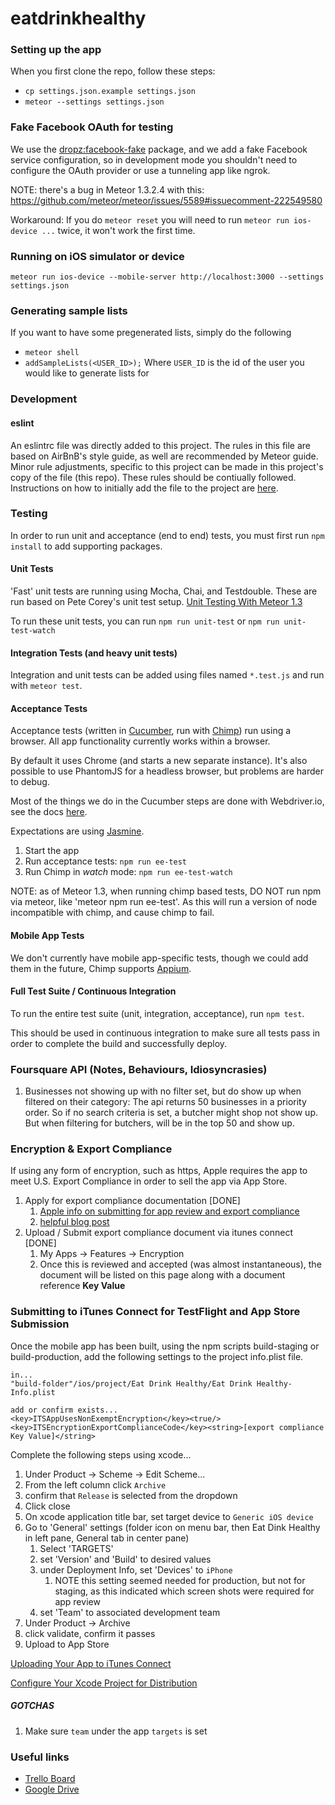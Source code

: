 # eatdrinkhealthy

### Setting up the app

When you first clone the repo, follow these steps:

* `cp settings.json.example settings.json`
* `meteor --settings settings.json`

### Fake Facebook OAuth for testing

We use the [dropz:facebook-fake](https://github.com/workflow/meteor-facebook-fake) package,
and we add a fake Facebook service configuration, so in development mode you shouldn't
need to configure the OAuth provider or use a tunneling app like ngrok.

NOTE: there's a bug in Meteor 1.3.2.4 with this:
https://github.com/meteor/meteor/issues/5589#issuecomment-222549580

Workaround: If you do `meteor reset` you will need to run `meteor run ios-device ...` twice, it won't work the first time.

### Running on iOS simulator or device

`meteor run ios-device --mobile-server http://localhost:3000 --settings settings.json`

### Generating sample lists

If you want to have some pregenerated lists, simply do the following

* `meteor shell`
* `addSampleLists(<USER_ID>);` Where `USER_ID` is the id of the user you would like to generate lists for

### Development
#### eslint
An eslintrc file was directly added to this project. The rules in this file are based on AirBnB's style guide, as well are recommended by Meteor guide. Minor rule adjustments, specific to this project can be made in this project's copy of the file (this repo). These rules should be contiually followed.
Instructions on how to initially add the file to the project are [here](https://github.com/eatdrinkhealthy/eslint).

### Testing
In order to run unit and acceptance (end to end) tests, you must first run `npm install` to add supporting packages.

#### Unit Tests
'Fast' unit tests are running using Mocha, Chai, and Testdouble.  These are run based on Pete Corey's unit test setup. [Unit Testing With Meteor 1.3](http://blog.east5th.co/2015/12/21/unit-testing-with-meteor-1.3/)

To run these unit tests, you can run `npm run unit-test` or `npm run unit-test-watch`

#### Integration Tests (and heavy unit tests)
Integration and unit tests can be added using files named `*.test.js` and run with `meteor test`.

#### Acceptance Tests
Acceptance tests (written in [Cucumber](https://chimp.readme.io/docs/cucumberjs),
run with [Chimp](https://chimp.readme.io/)) run using a browser. All app functionality
currently works within a browser.

By default it uses Chrome (and starts a new separate instance). It's also
possible to use PhantomJS for a headless browser, but problems are harder to debug.

Most of the things we do in the Cucumber steps are done with Webdriver.io, see
the docs [here](http://webdriver.io/api.html).

Expectations are using [Jasmine](http://jasmine.github.io/2.3/introduction.html#section-Expectations).

1. Start the app
1. Run acceptance tests: `npm run ee-test`
1. Run Chimp in *watch* mode: `npm run ee-test-watch`

NOTE: as of Meteor 1.3, when running chimp based tests, DO NOT run npm via meteor, like 'meteor npm run ee-test'. As this will run a version of node incompatible with chimp, and cause chimp to fail.

#### Mobile App Tests
We don't currently have mobile app-specific tests, though we could add them in
the future, Chimp supports [Appium](http://appium.io/).

#### Full Test Suite / Continuous Integration
To run the entire test suite (unit, integration, acceptance), run `npm test`.

This should be used in continuous integration to make sure all tests pass in order to complete the build and successfully deploy.


### Foursquare API (Notes, Behaviours, Idiosyncrasies)
1. Businesses not showing up with no filter set, but do show up when filtered on their category: The api returns 50 businesses in a priority order. So if no search criteria is set, a butcher might shop not show up. But when filtering for butchers, will be in the top 50 and show up.

### Encryption & Export Compliance
If using any form of encryption, such as https, Apple requires the app to meet U.S. Export Compliance in order to sell the app via App Store.

1. Apply for export compliance documentation [DONE]
    1. [Apple info on submitting for app review and export compliance](https://developer.apple.com/library/ios/documentation/LanguagesUtilities/Conceptual/iTunesConnect_Guide/Chapters/SubmittingTheApp.html)
    1. [helpful blog post](https://pupeno.com/2015/12/15/legally-submit-app-apples-app-store-uses-encryption-obtain-ern/)
1. Upload / Submit export compliance document via itunes connect [DONE]
    1. My Apps -> Features -> Encryption
    1. Once this is reviewed and accepted (was almost instantaneous), the document will be listed on this page along with a document reference **Key Value**


### Submitting to iTunes Connect for TestFlight and App Store Submission
Once the mobile app has been built, using the npm scripts build-staging or build-production, add the following settings to the project info.plist file.
```
in...
"build-folder"/ios/project/Eat Drink Healthy/Eat Drink Healthy-Info.plist

add or confirm exists...
<key>ITSAppUsesNonExemptEncryption</key><true/>
<key>ITSEncryptionExportComplianceCode</key><string>[export compliance Key Value]</string>
```

Complete the following steps using xcode...

1. Under Product -> Scheme -> Edit Scheme...
1. From the left column click `Archive`
1. confirm that `Release` is selected from the dropdown
1. Click close
1. On xcode application title bar, set target device to `Generic iOS device`
1. Go to 'General' settings (folder icon on menu bar, then Eat Dink Healthy in left pane, General tab in center pane)
    1. Select 'TARGETS'
    1. set 'Version' and 'Build' to desired values
    1. under Deployment Info, set 'Devices' to `iPhone`
        1. NOTE this setting seemed needed for production, but not for staging, as this indicated which screen shots were required for app review
    1. set 'Team' to associated development team
1. Under Product -> Archive
1. click validate, confirm it passes
1. Upload to App Store

[Uploading Your App to iTunes Connect](https://developer.apple.com/library/ios/documentation/IDEs/Conceptual/AppDistributionGuide/UploadingYourApptoiTunesConnect/UploadingYourApptoiTunesConnect.html#//apple_ref/doc/uid/TP40012582-CH36-SW2)

[Configure Your Xcode Project for Distribution](https://developer.apple.com/library/ios/documentation/IDEs/Conceptual/AppDistributionGuide/ConfiguringYourApp/ConfiguringYourApp.html#//apple_ref/doc/uid/TP40012582-CH28-SW7)

##### GOTCHAS

1. Make sure `team` under the app `targets` is set


### Useful links

 * [Trello Board](https://trello.com/b/iihSpSKj/eat-drink-healthy)
 * [Google Drive](https://drive.google.com/drive/folders/0B4JoTt-NyIq5X3k5YXpfQm1WNUk)

